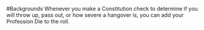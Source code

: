 #Backgrounds
Whenever you make a Constitution check to determine if you will throw up, pass out, or how severe a hangover is, you can add your Profession Die to the roll.